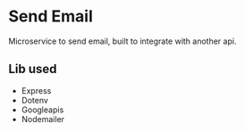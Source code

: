 # Send Email

Microservice to send email, built to integrate with another api.

## Lib used
+ Express
+ Dotenv
+ Googleapis
+ Nodemailer


